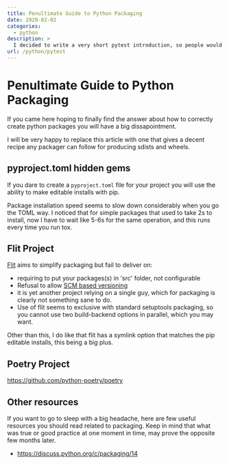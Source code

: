 ```yaml
---
title: Penultimate Guide to Python Packaging
date: 2020-02-02
categories:
  - python
description: >
  I decided to write a very short pytest introduction, so people would not hate me for sending them RTFD links.
url: /python/pytest
---
```

# Penultimate Guide to Python Packaging

If you came here hoping to finally find the answer about how to correctly create
python packages you will have a big dissapointment.

I will be very happy to replace this article with one that gives a decent
recipe any packager can follow for producing sdists and wheels.

## pyproject.toml hidden gems

If you dare to create a `pyproject.toml` file for your project you will use
the ability to make editable installs with pip.

Package installation speed seems to slow down considerably when you go the TOML
way. I noticed that for simple packages that used to take 2s to install, now
I have to wait like 5-6s for the same operation, and this runs every time you
run tox.

## Flit Project

[Flit](https://github.com/takluyver/flit) aims to simplify packaging but fail
to deliver on:

* requiring to put your packages(s) in 'src' folder, not configurable
* Refusal to allow [SCM based versioning](https://github.com/takluyver/flit/pull/199)
* it is yet another project relying on a single guy, which for packaging is
  clearly not something sane to do.
* Use of flit seems to exclusive with standard setuptools packaging, so you
  cannot use two build-backend options in parallel, which you may want.

Other than this, I do like that flit has a symlink option that matches the
pip editable installs, this being a big plus.

## Poetry Project

https://github.com/python-poetry/poetry


## Other resources

If you want to go to sleep with a big headache, here are few useful resources
you should read related to packaging. Keep in mind that what was true or good
practice at one moment in time, may prove the opposite few months later.

* <https://discuss.python.org/c/packaging/14>
